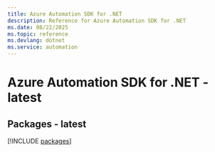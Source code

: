 ```yaml
---
title: Azure Automation SDK for .NET
description: Reference for Azure Automation SDK for .NET
ms.date: 08/22/2025
ms.topic: reference
ms.devlang: dotnet
ms.service: automation
---
```

# Azure Automation SDK for .NET - latest
## Packages - latest
[!INCLUDE [packages](automation-index.md)]